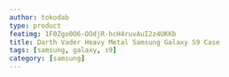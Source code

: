 ```yaml
---
author: tokodab
type: product
featimg: 1F0Zgo0O6-OOdjR-hcH4ruvAuI2z4UKKb
title: Darth Vader Heavy Metal Samsung Galaxy S9 Case
tags: [samsung, galaxy, s9]
category: [samsung]
---
```

